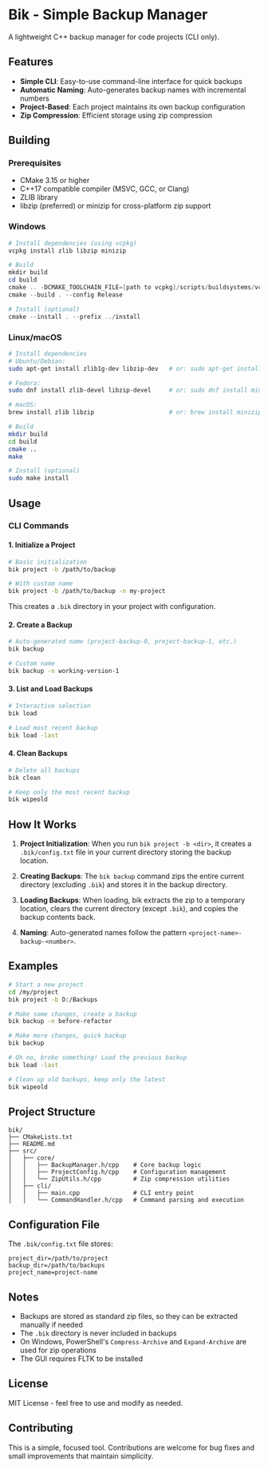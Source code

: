 # Bik - Simple Backup Manager

A lightweight C++ backup manager for code projects (CLI only).

## Features

- **Simple CLI**: Easy-to-use command-line interface for quick backups
- **Automatic Naming**: Auto-generates backup names with incremental numbers
- **Project-Based**: Each project maintains its own backup configuration
- **Zip Compression**: Efficient storage using zip compression

## Building

### Prerequisites

- CMake 3.15 or higher
- C++17 compatible compiler (MSVC, GCC, or Clang)
- ZLIB library
- libzip (preferred) or minizip for cross-platform zip support

### Windows

```powershell
# Install dependencies (using vcpkg)
vcpkg install zlib libzip minizip

# Build
mkdir build
cd build
cmake .. -DCMAKE_TOOLCHAIN_FILE=[path to vcpkg]/scripts/buildsystems/vcpkg.cmake
cmake --build . --config Release

# Install (optional)
cmake --install . --prefix ../install
```

### Linux/macOS

```bash
# Install dependencies
# Ubuntu/Debian:
sudo apt-get install zlib1g-dev libzip-dev   # or: sudo apt-get install libminizip-dev

# Fedora:
sudo dnf install zlib-devel libzip-devel     # or: sudo dnf install minizip-devel

# macOS:
brew install zlib libzip                     # or: brew install minizip

# Build
mkdir build
cd build
cmake ..
make

# Install (optional)
sudo make install
```

## Usage

### CLI Commands

#### 1. Initialize a Project

```bash
# Basic initialization
bik project -b /path/to/backup

# With custom name
bik project -b /path/to/backup -n my-project
```

This creates a `.bik` directory in your project with configuration.

#### 2. Create a Backup

```bash
# Auto-generated name (project-backup-0, project-backup-1, etc.)
bik backup

# Custom name
bik backup -n working-version-1
```

#### 3. List and Load Backups

```bash
# Interactive selection
bik load

# Load most recent backup
bik load -last
```

#### 4. Clean Backups

```bash
# Delete all backups
bik clean

# Keep only the most recent backup
bik wipeold
```

## How It Works

1. **Project Initialization**: When you run `bik project -b <dir>`, it creates a `.bik/config.txt` file in your current directory storing the backup location.

2. **Creating Backups**: The `bik backup` command zips the entire current directory (excluding `.bik`) and stores it in the backup directory.

3. **Loading Backups**: When loading, bik extracts the zip to a temporary location, clears the current directory (except `.bik`), and copies the backup contents back.

4. **Naming**: Auto-generated names follow the pattern `<project-name>-backup-<number>`.

## Examples

```bash
# Start a new project
cd /my/project
bik project -b D:/Backups

# Make some changes, create a backup
bik backup -n before-refactor

# Make more changes, quick backup
bik backup

# Oh no, broke something! Load the previous backup
bik load -last

# Clean up old backups, keep only the latest
bik wipeold
```

## Project Structure

```
bik/
├── CMakeLists.txt
├── README.md
├── src/
│   ├── core/
│   │   ├── BackupManager.h/cpp    # Core backup logic
│   │   ├── ProjectConfig.h/cpp    # Configuration management
│   │   └── ZipUtils.h/cpp         # Zip compression utilities
│   ├── cli/
│   │   ├── main.cpp               # CLI entry point
│   │   └── CommandHandler.h/cpp   # Command parsing and execution
```

## Configuration File

The `.bik/config.txt` file stores:

```
project_dir=/path/to/project
backup_dir=/path/to/backups
project_name=project-name
```

## Notes

- Backups are stored as standard zip files, so they can be extracted manually if needed
- The `.bik` directory is never included in backups
- On Windows, PowerShell's `Compress-Archive` and `Expand-Archive` are used for zip operations
- The GUI requires FLTK to be installed

## License

MIT License - feel free to use and modify as needed.

## Contributing

This is a simple, focused tool. Contributions are welcome for bug fixes and small improvements that maintain simplicity.
